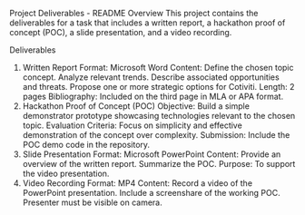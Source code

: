 Project Deliverables - README
Overview
This project contains the deliverables for a task that includes a written report, a hackathon proof of concept (POC), a slide presentation, and a video recording.

Deliverables
1. Written Report
Format: Microsoft Word
Content:
Define the chosen topic concept.
Analyze relevant trends.
Describe associated opportunities and threats.
Propose one or more strategic options for Cotiviti.
Length: 2 pages
Bibliography: Included on the third page in MLA or APA format.
2. Hackathon Proof of Concept (POC)
Objective: Build a simple demonstrator prototype showcasing technologies relevant to the chosen topic.
Evaluation Criteria: Focus on simplicity and effective demonstration of the concept over complexity.
Submission: Include the POC demo code in the repository.
3. Slide Presentation
Format: Microsoft PowerPoint
Content:
Provide an overview of the written report.
Summarize the POC.
Purpose: To support the video presentation.
4. Video Recording
Format: MP4
Content:
Record a video of the PowerPoint presentation.
Include a screenshare of the working POC.
Presenter must be visible on camera.

